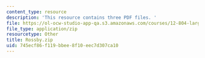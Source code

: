 ```yaml
---
content_type: resource
description: 'This resource contains three PDF files. '
file: https://ol-ocw-studio-app-qa.s3.amazonaws.com/courses/12-804-large-scale-flow-dynamics-lab-fall-2009/745ecf86f119bbee8f10eec7d307ca10_Rossby.zip
file_type: application/zip
resourcetype: Other
title: Rossby.zip
uid: 745ecf86-f119-bbee-8f10-eec7d307ca10
---
```

